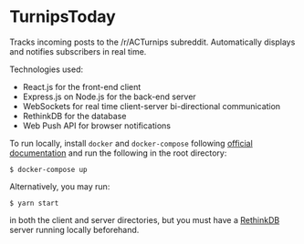 # TurnipsToday

Tracks incoming posts to the /r/ACTurnips subreddit. Automatically displays and notifies subscribers in real time.

Technologies used:
* React.js for the front-end client
* Express.js on Node.js for the back-end server
* WebSockets for real time client-server bi-directional communication
* RethinkDB for the database
* Web Push API for browser notifications

To run locally, install `docker` and `docker-compose` following [official documentation](https://docs.docker.com/) and run the following in the root directory:
```
$ docker-compose up
```
Alternatively, you may run:
```
$ yarn start
```
in both the client and server directories, but you must have a [RethinkDB](https://rethinkdb.com) server running locally beforehand.

